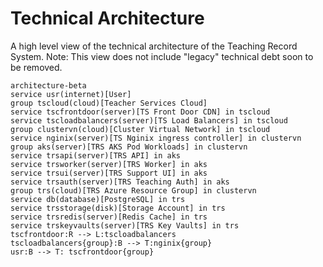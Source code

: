 # Technical Architecture

A high level view of the technical architecture of the Teaching Record System. Note: This view does not include "legacy" technical debt soon to be removed.
```mermaid
architecture-beta
service usr(internet)[User]
group tscloud(cloud)[Teacher Services Cloud]
service tscfrontdoor(server)[TS Front Door CDN] in tscloud
service tscloadbalancers(server)[TS Load Balancers] in tscloud
group clustervn(cloud)[Cluster Virtual Network] in tscloud
service nginix(server)[TS Nginix ingress controller] in clustervn
group aks(server)[TRS AKS Pod Workloads] in clustervn
service trsapi(server)[TRS API] in aks
service trsworker(server)[TRS Worker] in aks
service trsui(server)[TRS Support UI] in aks
service trsauth(server)[TRS Teaching Auth] in aks
group trs(cloud)[TRS Azure Resource Group] in clustervn
service db(database)[PostgreSQL] in trs
service trsstorage(disk)[Storage Account] in trs
service trsredis(server)[Redis Cache] in trs
service trskeyvaults(server)[TRS Key Vaults] in trs
tscfrontdoor:R --> L:tscloadbalancers
tscloadbalancers{group}:B --> T:nginix{group}
usr:B --> T: tscfrontdoor{group}
```
